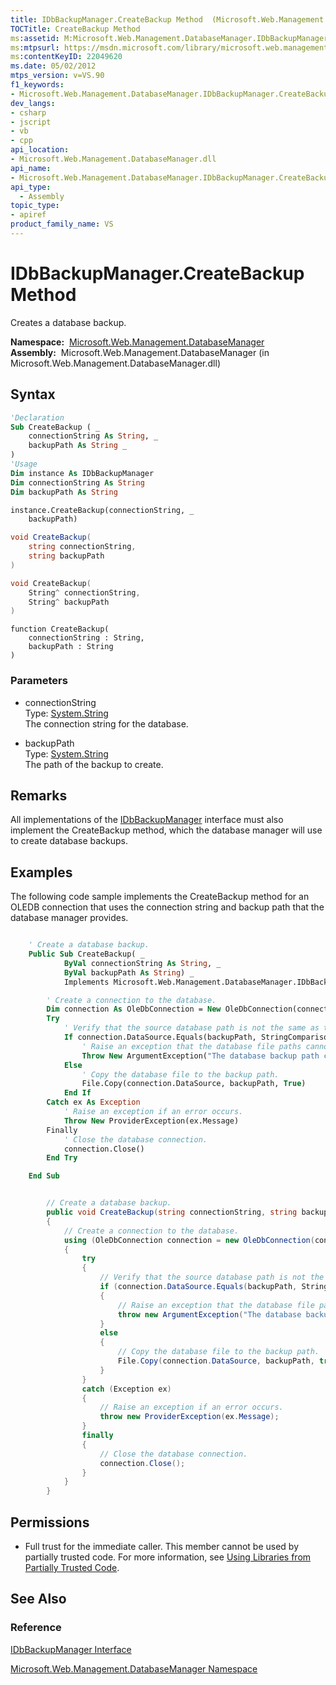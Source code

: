 ```yaml
---
title: IDbBackupManager.CreateBackup Method  (Microsoft.Web.Management.DatabaseManager)
TOCTitle: CreateBackup Method
ms:assetid: M:Microsoft.Web.Management.DatabaseManager.IDbBackupManager.CreateBackup(System.String,System.String)
ms:mtpsurl: https://msdn.microsoft.com/library/microsoft.web.management.databasemanager.idbbackupmanager.createbackup(v=VS.90)
ms:contentKeyID: 22049620
ms.date: 05/02/2012
mtps_version: v=VS.90
f1_keywords:
- Microsoft.Web.Management.DatabaseManager.IDbBackupManager.CreateBackup
dev_langs:
- csharp
- jscript
- vb
- cpp
api_location:
- Microsoft.Web.Management.DatabaseManager.dll
api_name:
- Microsoft.Web.Management.DatabaseManager.IDbBackupManager.CreateBackup
api_type:
  - Assembly
topic_type:
- apiref
product_family_name: VS
---
```


# IDbBackupManager.CreateBackup Method

Creates a database backup.

**Namespace:**  [Microsoft.Web.Management.DatabaseManager](microsoft-web-management-databasemanager-namespace.md)  
**Assembly:**  Microsoft.Web.Management.DatabaseManager (in Microsoft.Web.Management.DatabaseManager.dll)

## Syntax

```vb
'Declaration
Sub CreateBackup ( _
    connectionString As String, _
    backupPath As String _
)
'Usage
Dim instance As IDbBackupManager
Dim connectionString As String
Dim backupPath As String

instance.CreateBackup(connectionString, _
    backupPath)
```

```csharp
void CreateBackup(
    string connectionString,
    string backupPath
)
```

```cpp
void CreateBackup(
    String^ connectionString, 
    String^ backupPath
)
```

```jscript
function CreateBackup(
    connectionString : String, 
    backupPath : String
)
```

### Parameters

  - connectionString  
    Type: [System.String](https://msdn.microsoft.com/library/s1wwdcbf)  
    The connection string for the database.  

<!-- end list -->

  - backupPath  
    Type: [System.String](https://msdn.microsoft.com/library/s1wwdcbf)  
    The path of the backup to create.  

## Remarks

All implementations of the [IDbBackupManager](idbbackupmanager-interface-microsoft-web-management-databasemanager.md) interface must also implement the CreateBackup method, which the database manager will use to create database backups.

## Examples

The following code sample implements the CreateBackup method for an OLEDB connection that uses the connection string and backup path that the database manager provides.

```vb

    ' Create a database backup.
    Public Sub CreateBackup( _
            ByVal connectionString As String, _
            ByVal backupPath As String) _
            Implements Microsoft.Web.Management.DatabaseManager.IDbBackupManager.CreateBackup

        ' Create a connection to the database.
        Dim connection As OleDbConnection = New OleDbConnection(connectionString)
        Try
            ' Verify that the source database path is not the same as the backup path.
            If connection.DataSource.Equals(backupPath, StringComparison.OrdinalIgnoreCase) Then
                ' Raise an exception that the database file paths cannot match.
                Throw New ArgumentException("The database backup path cannot match the source path.")
            Else
                ' Copy the database file to the backup path.
                File.Copy(connection.DataSource, backupPath, True)
            End If
        Catch ex As Exception
            ' Raise an exception if an error occurs.
            Throw New ProviderException(ex.Message)
        Finally
            ' Close the database connection.
            connection.Close()
        End Try

    End Sub

```

```csharp

        // Create a database backup.
        public void CreateBackup(string connectionString, string backupPath)
        {
            // Create a connection to the database.
            using (OleDbConnection connection = new OleDbConnection(connectionString))
            {
                try
                {
                    // Verify that the source database path is not the same as the backup path.
                    if (connection.DataSource.Equals(backupPath, StringComparison.OrdinalIgnoreCase))
                    {
                        // Raise an exception that the database file paths cannot match.
                        throw new ArgumentException("The database backup path cannot match the source path.");
                    }
                    else
                    {
                        // Copy the database file to the backup path.
                        File.Copy(connection.DataSource, backupPath, true);
                    }
                }
                catch (Exception ex)
                {
                    // Raise an exception if an error occurs.
                    throw new ProviderException(ex.Message);
                }
                finally
                {
                    // Close the database connection.
                    connection.Close();
                }
            }
        }

```

## Permissions

  - Full trust for the immediate caller. This member cannot be used by partially trusted code. For more information, see [Using Libraries from Partially Trusted Code](https://msdn.microsoft.com/library/8skskf63).

## See Also

### Reference

[IDbBackupManager Interface](idbbackupmanager-interface-microsoft-web-management-databasemanager.md)

[Microsoft.Web.Management.DatabaseManager Namespace](microsoft-web-management-databasemanager-namespace.md)

